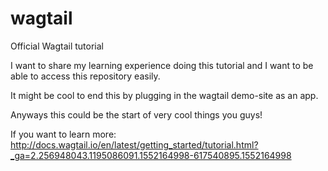 # wagtail
Official Wagtail tutorial


I want to share my learning experience doing this tutorial and I want to be able to access this repository easily.

It might be cool to end this by plugging in the wagtail demo-site as an app.

Anyways this could be the start of very cool things you guys!


If you want to learn more: http://docs.wagtail.io/en/latest/getting_started/tutorial.html?_ga=2.256948043.1195086091.1552164998-617540895.1552164998